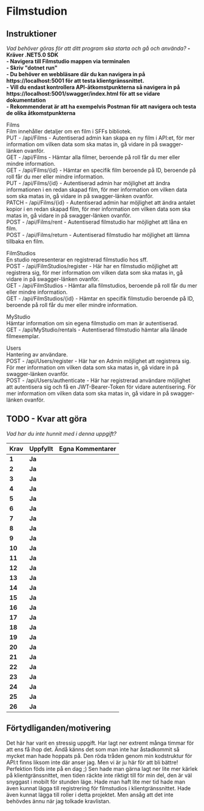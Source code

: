 # Filmstudion

## Instruktioner

*Vad behöver göras för att ditt program ska starta och gå och använda?*
**- Kräver .NET5.0 SDK**  
**- Navigera till Filmstudio mappen via terminalen**  
**- Skriv "dotnet run"**  
**- Du behöver en webbläsare där du kan navigera in på https://localhost:5001 för att testa klientgränssnittet.**  
**- Vill du endast kontrollera API-åtkomstpunkterna så navigera in på https://localhost:5001/swagger/index.html för att se vidare dokumentation**  
**- Rekommenderat är att ha exempelvis Postman för att navigera och testa de olika åtkomstpunkterna**  

Films  
Film innehåller detaljer om en film i SFFs bibliotek.  
PUT - /api​/Films - Autentiserad admin kan skapa en ny film i API:et, för mer information om vilken data som ska matas in, gå vidare in på swagger-länken ovanför.  
GET - /api​/Films - Hämtar alla filmer, beroende på roll får du mer eller mindre information.  
GET - /api​/Films​/{id} - Hämtar en specifik film beroende på ID, beroende på roll får du mer eller mindre information.  
PUT - /api​/Films​/{id} - Autentiserad admin har möjlighet att ändra informationen i en redan skapad film, för mer information om vilken data som ska matas in, gå vidare in på swagger-länken ovanför.  
PATCH - /api​/Films​/{id} - Autentiserad admin har möjlighet att ändra antalet kopior i en redan skapad film, för mer information om vilken data som ska matas in, gå vidare in på swagger-länken ovanför.  
POST - /api​/Films​/rent - Autentiserad filmstudio har möjlighet att låna en film.  
POST - /api​/Films​/return - Autentiserad filmstudio har möjlighet att lämna tillbaka en film.  

FilmStudios  
En studio representerar en registrerad filmstudio hos sff.  
POST - /api​/FilmStudios​/register - Här har en filmstudio möjlighet att registrera sig, för mer information om vilken data som ska matas in, gå vidare in på swagger-länken ovanför.  
GET - /api​/FilmStudios - Hämtar alla filmstudios, beroende på roll får du mer eller mindre information.  
GET - /api​/FilmStudios​/{id} - Hämtar en specifik filmstudio beroende på ID, beroende på roll får du mer eller mindre information.  

MyStudio  
Hämtar information om sin egena filmstudio om man är autentiserad.  
GET - /api​/MyStudio​/rentals - Autentiserad filmstudio hämtar alla lånade filmexemplar.  

Users  
Hantering av användare.  
POST - /api​/Users​/register - Här har en Admin möjlighet att registrera sig. För mer information om vilken data som ska matas in, gå vidare in på swagger-länken ovanför.  
POST - /api​/Users​/authenticate - Här har registrerad användare möjlighet att autentisera sig och få en JWT-Bearer-Token för vidare autentisering. För mer information om vilken data som ska matas in, gå vidare in på swagger-länken ovanför.  

## TODO - Kvar att göra

*Vad har du inte hunnit med i denna uppgift?*

 |Krav|Uppfyllt|Egna Kommentarer|
 |---|---|---|
|**1**  |**Ja**| |
|**2**  |**Ja**| |
|**3**  |**Ja**| |
|**4**  |**Ja**| |
|**5**  |**Ja**| |
|**6**  |**Ja**| |
|**7**  |**Ja**| |
|**8**  |**Ja**| |
|**9**  |**Ja**| |
|**10**  |**Ja**| |
|**11**  |**Ja**| |
|**12**  |**Ja**| |
|**13**  |**Ja**| |
|**14**  |**Ja**| |
|**15**  |**Ja**| |
|**16**  |**Ja**| |
|**17**  |**Ja**| |
|**18**  |**Ja**| |
|**19**  |**Ja**| |
|**20**  |**Ja**| |
|**21**  |**Ja**| |
|**22**  |**Ja**| |
|**23**  |**Ja**| |
|**24**  |**Ja** | |
|**25**  |**Ja** | |
|**26**  |**Ja** | |

## Förtydliganden/motivering
Det här har varit en stressig uppgift. Har lagt ner extremt många timmar för att ens få ihop det. Ändå känns det som man inte har åstadkommit så mycket man hade hoppats på. Den röda tråden genom min kodstruktur för API:t finns liksom inte där anser jag. Men vi är ju här för att bli bättre! Perfektion föds inte på en dag ;) Sen hade man gärna lagt ner lite mer kärlek på klientgränssnittet, men tiden räckte inte riktigt till för min del, den är väl snyggast i mobilt för stunden läge. Hade man haft lite mer tid hade man även kunnat lägga till registrering för filmstudios i klientgränssnittet. Hade även kunnat lägga till roller i detta projektet. Men ansåg att det inte behövdes ännu när jag tolkade kravlistan.
